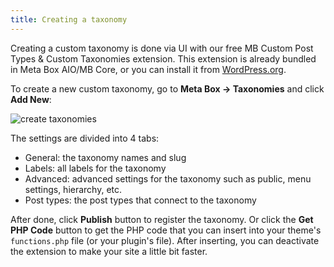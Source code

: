 ```yaml
---
title: Creating a taxonomy
---
```


Creating a custom taxonomy is done via UI with our free MB Custom Post Types & Custom Taxonomies extension. This extension is already bundled in Meta Box AIO/MB Core, or you can install it from [WordPress.org](https://wordpress.org/plugins/mb-custom-post-type/).

To create a new custom taxonomy, go to **Meta Box &rarr; Taxonomies** and click **Add New**:

![create taxonomies](https://i.imgur.com/yy7wy9w.png)

The settings are divided into 4 tabs:

- General: the taxonomy names and slug
- Labels: all labels for the taxonomy
- Advanced: advanced settings for the taxonomy such as public, menu settings, hierarchy, etc.
- Post types: the post types that connect to the taxonomy

After done, click **Publish** button to register the taxonomy. Or click the **Get PHP Code** button to get the PHP code that you can insert into your theme's `functions.php` file (or your plugin's file). After inserting, you can deactivate the extension to make your site a little bit faster.
